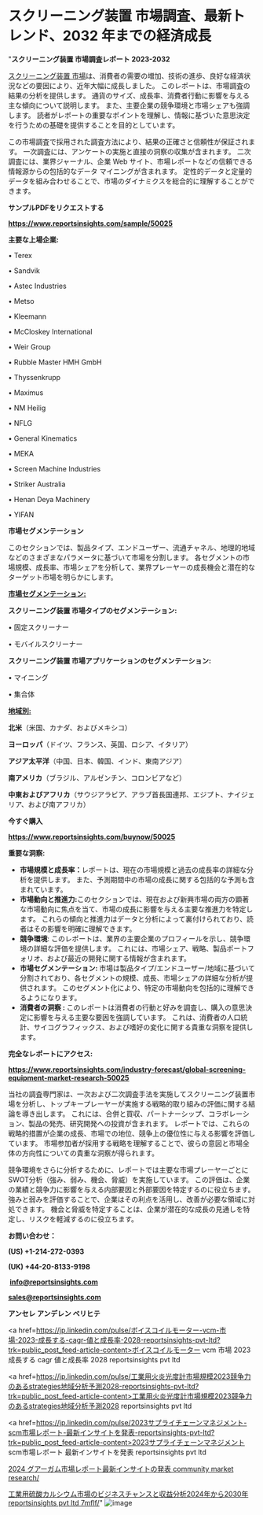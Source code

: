# スクリーニング装置 市場調査、最新トレンド、2032 年までの経済成長

"<strong>スクリーニング装置 市場調査レポート 2023-2032</strong>

<a href=https://www.reportsinsights.com/sample/50025>スクリーニング装置 市場</a>は、消費者の需要の増加、技術の進歩、良好な経済状況などの要因により、近年大幅に成長しました。 このレポートは、市場調査の結果の分析を提供します。 通貨のサイズ、成長率、消費者行動に影響を与える主な傾向について説明します。 また、主要企業の競争環境と市場シェアも強調します。 読者がレポートの重要なポイントを理解し、情報に基づいた意思決定を行うための基礎を提供することを目的としています。

この市場調査で採用された調査方法により、結果の正確さと信頼性が保証されます。 一次調査には、アンケートの実施と直接の洞察の収集が含まれます。 二次調査には、業界ジャーナル、企業 Web サイト、市場レポートなどの信頼できる情報源からの包括的なデータ マイニングが含まれます。 定性的データと定量的データを組み合わせることで、市場のダイナミクスを総合的に理解することができます。

<strong><b>サンプルPDFをリクエストする</b></strong>

<a href=https://www.reportsinsights.com/sample/50025><strong><u>https://www.reportsinsights.com/sample/50025</u></strong></a>

<strong>主要な上場企業:</strong>

• Terex

• Sandvik

• Astec Industries

• Metso

• Kleemann

• McCloskey International

• Weir Group

• Rubble Master HMH GmbH

• Thyssenkrupp

• Maximus

• NM Heilig

• NFLG

• General Kinematics

• MEKA

• Screen Machine Industries

• Striker Australia

• Henan Deya Machinery

• YIFAN

<strong>市場セグメンテーション</strong>

このセクションでは、製品タイプ、エンドユーザー、流通チャネル、地理的地域などのさまざまなパラメータに基づいて市場を分割します。 各セグメントの市場規模、成長率、市場シェアを分析して、業界プレーヤーの成長機会と潜在的なターゲット市場を明らかにします。

<strong><u>市場セグメンテーション</u></strong><strong><u>:</u></strong>

<strong>スクリーニング装置 市場タイプのセグメンテーション:</strong>

• 固定スクリーナー

• モバイルスクリーナー

<strong>スクリーニング装置 市場アプリケーションのセグメンテーション:</strong>

• マイニング

• 集合体

<strong><u>地域別</u></strong><strong><u>:</u></strong>

<strong>北米</strong>（米国、カナダ、およびメキシコ）

<strong>ヨーロッパ</strong>（ドイツ、フランス、英国、ロシア、イタリア）

<strong>アジア太平洋</strong>（中国、日本、韓国、インド、東南アジア）

<strong>南アメリカ</strong>（ブラジル、アルゼンチン、コロンビアなど）

<strong>中東およびアフリカ</strong>（サウジアラビア、アラブ首長国連邦、エジプト、ナイジェリア、および南アフリカ）

<strong>今すぐ購入</strong>

<a href=https://www.reportsinsights.com/buynow/50025><strong><u>https://www.reportsinsights.com/buynow/50025</u></strong></a>

<strong>重要な洞察:</strong>
<ul>
  <li><strong>市場規模と成長率：</strong>レポートは、現在の市場規模と過去の成長率の詳細な分析を提供します。 また、予測期間中の市場の成長に関する包括的な予測も含まれています。</li>
  <li><strong>市場動向と推進力:</strong>このセクションでは、現在および新興市場の両方の顕著な市場動向に焦点を当て、市場の成長に影響を与える主要な推進力を特定します。 これらの傾向と推進力はデータと分析によって裏付けられており、読者はその影響を明確に理解できます。</li>
  <li><strong>競争環境</strong>: このレポートは、業界の主要企業のプロフィールを示し、競争環境の詳細な評価を提供します。 これには、市場シェア、戦略、製品ポートフォリオ、および最近の開発に関する情報が含まれます。</li>
  <li><strong>市場セグメンテーション: </strong>市場は製品タイプ/エンドユーザー/地域に基づいて分割されており、各セグメントの規模、成長、市場シェアの詳細な分析が提供されます。 このセグメント化により、特定の市場動向を包括的に理解できるようになります。</li>
  <li><strong>消費者の洞察 : </strong>このレポートは消費者の行動と好みを調査し、購入の意思決定に影響を与える主要な要因を強調しています。 これは、消費者の人口統計、サイコグラフィックス、および嗜好の変化に関する貴重な洞察を提供します。</li>
</ul>
<strong>完全なレポートにアクセス:</strong>

<a href=https://www.reportsinsights.com/industry-forecast/global-screening-equipment-market-research-50025><strong><u><b>https://www.reportsinsights.com/industry-forecast/global-screening-equipment-market-research-50025</b></u></strong></a>

当社の調査専門家は、一次および二次調査手法を実施してスクリーニング装置市場を分析し、トップキープレーヤーが実施する戦略的取り組みの評価に関する結論を導き出します。 これには、合併と買収、パートナーシップ、コラボレーション、製品の発売、研究開発への投資が含まれます。 レポートでは、これらの戦略的措置が企業の成長、市場での地位、競争上の優位性に与える影響を評価しています。 市場参加者が採用する戦略を理解することで、彼らの意図と市場全体の方向性についての貴重な洞察が得られます。

競争環境をさらに分析するために、レポートでは主要な市場プレーヤーごとにSWOT分析（強み、弱み、機会、脅威）を実施しています。 この評価は、企業の業績と競争力に影響を与える内部要因と外部要因を特定するのに役立ちます。 強みと弱みを評価することで、企業はその利点を活用し、改善が必要な領域に対処できます。 機会と脅威を特定することは、企業が潜在的な成長の見通しを特定し、リスクを軽減するのに役立ちます。

<strong>お問い合わせ：</strong>

<strong>(US) +1-214-272-0393</strong>

<strong>(UK) +44-20-8133-9198</strong>

<strong> </strong><a href=info@reportsinsights.com><strong><u>info@reportsinsights.com</u></strong></a>

<a href=sales@reportsinsights.com><strong><u>sales@reportsinsights.com</u></strong></a>

<strong>アンセレ アンデレン ベリヒテ</strong>

<a href=https://jp.linkedin.com/pulse/ボイスコイルモーター-vcm-市場-2023-成長する-cagr-値と成長率-2028-reportsinsights-pvt-ltd?trk=public_post_feed-article-content>ボイスコイルモーター vcm 市場 2023 成長する cagr 値と成長率 2028 reportsinsights pvt ltd</a>

<a href=https://jp.linkedin.com/pulse/工業用火炎光度計市場規模2023競争力のあるstrategies地域分析予測2028-reportsinsights-pvt-ltd?trk=public_post_feed-article-content>工業用火炎光度計市場規模2023競争力のあるstrategies地域分析予測2028 reportsinsights pvt ltd</a>

<a href=https://jp.linkedin.com/pulse/2023サプライチェーンマネジメント-scm市場レポート-最新インサイトを発表-reportsinsights-pvt-ltd?trk=public_post_feed-article-content>2023サプライチェーンマネジメント scm市場レポート 最新インサイトを発表 reportsinsights pvt ltd</a>

<a href=https://www.linkedin.com/pulse/2024-グアーガム市場レポート最新インサイトの発表-community-market-research/>2024 グアーガム市場レポート最新インサイトの発表 community market research/</a>

<a href=https://www.linkedin.com/pulse/工業用硫酸カルシウム市場のビジネスチャンスと収益分析2024年から2030年-reportsinsights-pvt-ltd-7mflf/>工業用硫酸カルシウム市場のビジネスチャンスと収益分析2024年から2030年 reportsinsights pvt ltd 7mflf/</a>"
![image](https://github.com/gayatrid12/RItrends/assets/158473851/77a698c2-2b8f-442d-9072-6537df78023c)
